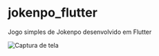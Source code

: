 # jokenpo_flutter
 Jogo simples de Jokenpo desenvolvido em Flutter
 
![Captura de tela](https://user-images.githubusercontent.com/64797599/177403029-5aa3a24f-158d-4a84-b6e6-6a79d2f06c20.png)

